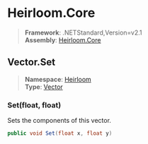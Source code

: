 # Heirloom.Core

> **Framework**: .NETStandard,Version=v2.1  
> **Assembly**: [Heirloom.Core][0]  

## Vector.Set

> **Namespace**: [Heirloom][0]  
> **Type**: [Vector][1]  

### Set(float, float)

Sets the components of this vector.

```cs
public void Set(float x, float y)
```

[0]: ../../../Heirloom.Core.md
[1]: ../Vector.md
